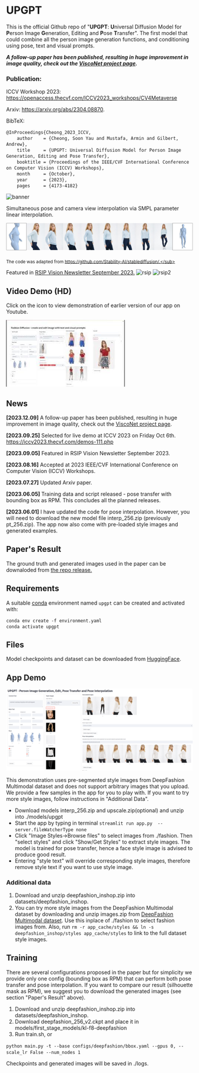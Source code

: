 # UPGPT
This is the official Github repo of "**UPGPT**: **U**niversal Diffusion Model for **P**erson Image **G**eneration, Editing and **P**ose **T**ransfer". The first model that could combine all the person image generation functions, and conditioning using pose, text and visual prompts. 

***A follow-up paper has been published, resulting in huge improvement in image quality, check out the [ViscoNet project page](https://soon-yau.github.io/visconet/).***

### Publication:

ICCV Workshop 2023: https://openaccess.thecvf.com/ICCV2023_workshops/CV4Metaverse

Arxiv: https://arxiv.org/abs/2304.08870. 

BibTeX:
```
@InProceedings{Cheong_2023_ICCV,
    author    = {Cheong, Soon Yau and Mustafa, Armin and Gilbert, Andrew},
    title     = {UPGPT: Universal Diffusion Model for Person Image Generation, Editing and Pose Transfer},
    booktitle = {Proceedings of the IEEE/CVF International Conference on Computer Vision (ICCV) Workshops},
    month     = {October},
    year      = {2023},
    pages     = {4173-4182}
```


![banner](https://user-images.githubusercontent.com/19167278/234025496-242e3df0-5f5c-49bc-ba08-9aeaa5907172.png)

Simultaneous pose and camera view interpolation via SMPL parameter linear interpolation.

![Interpolation](assets/interp_1.jpg)

<sub> The code was adapted from https://github.com/Stability-AI/stablediffusion/.</sub>

Featured in [RSIP Vision Newsletter September 2023.](https://www.rsipvision.com/ComputerVisionNews-2023September/3/)
![rsip](https://github.com/soon-yau/upgpt/assets/19167278/de8c4f80-e30a-47d4-89a7-73488549b269)
![rsip2](https://github.com/soon-yau/upgpt/assets/19167278/bea76dcf-b623-4b82-a983-62d588e46360)

## Video Demo (HD) 
Click on the icon to view demonstration of earlier version of our app on Youtube. 

[![Video Demo (HD)](assets/video.jpg)](https://youtu.be/2E8MSRlcN54)


## News 

**[2023.12.09]** A follow-up paper has been published, resulting in huge improvement in image quality, check out the [ViscoNet project page](https://soon-yau.github.io/visconet/). 

**[2023.09.25]** Selected for live demo at ICCV 2023 on Friday Oct 6th. https://iccv2023.thecvf.com/demos-111.php

**[2023.09.05]** Featured in RSIP Vision Newsletter September 2023.

**[2023.08.16]** Accepted at 2023 IEEE/CVF International Conference on Computer Vision (ICCV) Workshops.

**[2023.07.27]** Updated Arxiv paper.

**[2023.06.05]** Training data and script released - pose transfer with bounding box as RPM. This concludes all the planned releases.

**[2023.06.01]** I have updated the code for pose interpolation. However, you will need to download the new model file interp_256.zip (previously pt_256.zip). The app now also come with pre-loaded style images and generated examples.


## Paper's Result
The ground truth and generated images used in the paper can be downaloded from
[the repo release.](https://github.com/soon-yau/upgpt/releases/tag/v1.0.0)

## Requirements
A suitable [conda](https://conda.io/) environment named `upgpt` can be created
and activated with:

```
conda env create -f environment.yaml
conda activate upgpt
```
## Files
Model checkpoints and dataset can be downloaded from [HuggingFace](https://huggingface.co/soonyau/upgpt/tree/main). 

## App Demo

![App](./assets/app.png)

This demonstration uses pre-segmented style images from DeepFashion Multimodal dataset and does not support arbitrary images that you upload. We provide a few samples in the app for you to play with. If you want to try more style images, follow instructions in  "Additional Data".
- Download models interp_256.zip and upscale.zip(optional) and unzip into ./models/upgpt
- Start the app by typing in terminal `streamlit run app.py  --server.fileWatcherType none`
- Click "Image Styles->Browse files" to select images from ./fashion. Then "select styles" and click "Show/Get Styles" to extract style images. The model is trained for pose transfer, hence a face style image is advised to produce good result.
- Entering "style text" will override corresponding style images, therefore remove style text if you want to use style image.
 
### Additional data
1. Download and unzip deepfashion_inshop.zip into datasets/deepfashion_inshop.
2. You can try more style images from the DeepFashion Multimodal dataset by downloading and unzip images.zip from [DeepFashion Multimodal dataset](https://github.com/yumingj/DeepFashion-MultiModal). Use this inplace of ./fashion to select fashion images from. Also, run `rm -r app_cache/styles && ln -s deepfashion_inshop/styles app_cache/styles` to link to the full dataset style images. 
 
## Training
There are several configurations proposed in the paper but for simplicity we provide only one config (bounding box as RPM) that can perform both pose transfer and pose interpolation. If you want to compare our result (silhouette mask as RPM), we suggest you to download the generated images (see section "Paper's Result" above).

1. Download and unzip deepfashion_inshop.zip into datasets/deepfashion_inshop.
2. Download deepfashion_256_v2.ckpt and place it in models/first_stage_models/kl-f8-deepfashion
3. Run train.sh, or 

```python main.py -t --base configs/deepfashion/bbox.yaml --gpus 0, --scale_lr False --num_nodes 1```

Checkpoints and generated images will be saved in ./logs.




